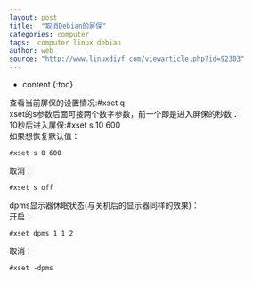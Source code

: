```yaml
---
layout: post
title:  "取消Debian的屏保"
categories: computer
tags:  computer linux debian
author: web
source: "http://www.linuxdiyf.com/viewarticle.php?id=92303"
---
```


* content
{:toc}

查看当前屏保的设置情况:#xset q   
xset的s参数后面可接两个数字参数，前一个即是进入屏保的秒数：    
10秒后进入屏保:#xset s 10 600  
如果想恢复默认值：  

	#xset s 0 600 

取消：  

	#xset s off  
  
dpms显示器休眠状态(与关机后的显示器同样的效果)：  
开启：  

	#xset dpms 1 1 2

取消：  

	#xset -dpms



